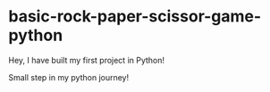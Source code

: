# basic-rock-paper-scissor-game-python

Hey, I have built my first project in Python!

Small step in my python journey!
